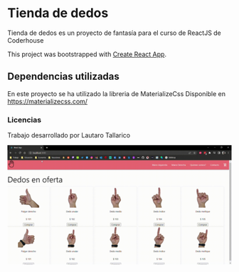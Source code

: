 # Tienda de dedos

Tienda de dedos es un proyecto de fantasía para el curso de ReactJS de Coderhouse

This project was bootstrapped with [Create React App](https://github.com/facebook/create-react-app).

## Dependencias utilizadas

En este proyecto se ha utilizado la libreria de MaterializeCss
Disponible en https://materializecss.com/

### Licencias

Trabajo desarrollado por Lautaro Tallarico

![image](https://github.com/Lautallarico/desafio-react-coder/blob/master/public/assets/proyectoLT.gif)
